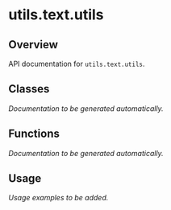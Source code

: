 # utils.text.utils

## Overview

API documentation for `utils.text.utils`.

## Classes

*Documentation to be generated automatically.*

## Functions

*Documentation to be generated automatically.*

## Usage

*Usage examples to be added.*

